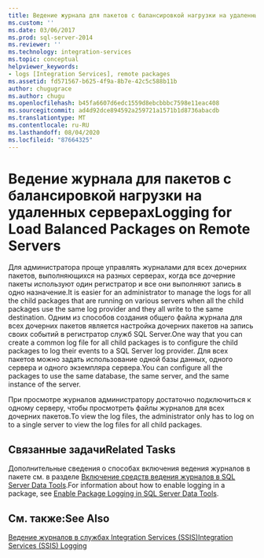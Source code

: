 ```yaml
---
title: Ведение журнала для пакетов с балансировкой нагрузки на удаленных серверах | Документация Майкрософт
ms.custom: ''
ms.date: 03/06/2017
ms.prod: sql-server-2014
ms.reviewer: ''
ms.technology: integration-services
ms.topic: conceptual
helpviewer_keywords:
- logs [Integration Services], remote packages
ms.assetid: fd571567-b625-4f9a-8b7e-42c5c588b11b
author: chugugrace
ms.author: chugu
ms.openlocfilehash: b45fa6607d6edc1559d8ebcbbbc7598e11eac408
ms.sourcegitcommit: ad4d92dce894592a259721a1571b1d8736abacdb
ms.translationtype: MT
ms.contentlocale: ru-RU
ms.lasthandoff: 08/04/2020
ms.locfileid: "87664325"
---
```

# <a name="logging-for-load-balanced-packages-on-remote-servers"></a><span data-ttu-id="fed18-102">Ведение журнала для пакетов с балансировкой нагрузки на удаленных серверах</span><span class="sxs-lookup"><span data-stu-id="fed18-102">Logging for Load Balanced Packages on Remote Servers</span></span>
  <span data-ttu-id="fed18-103">Для администратора проще управлять журналами для всех дочерних пакетов, выполняющихся на разных серверах, когда все дочерние пакеты используют один регистратор и все они выполняют запись в одно назначение.</span><span class="sxs-lookup"><span data-stu-id="fed18-103">It is easier for an administrator to manage the logs for all the child packages that are running on various servers when all the child packages use the same log provider and they all write to the same destination.</span></span> <span data-ttu-id="fed18-104">Одним из способов создания общего файла журнала для всех дочерних пакетов является настройка дочерних пакетов на запись своих событий в регистратор служб SQL Server.</span><span class="sxs-lookup"><span data-stu-id="fed18-104">One way that you can create a common log file for all child packages is to configure the child packages to log their events to a SQL Server log provider.</span></span> <span data-ttu-id="fed18-105">Для всех пакетов можно задать использование одной базы данных, одного сервера и одного экземпляра сервера.</span><span class="sxs-lookup"><span data-stu-id="fed18-105">You can configure all the packages to use the same database, the same server, and the same instance of the server.</span></span>  
  
 <span data-ttu-id="fed18-106">При просмотре журналов администратору достаточно подключиться к одному серверу, чтобы просмотреть файлы журналов для всех дочерних пакетов.</span><span class="sxs-lookup"><span data-stu-id="fed18-106">To view the log files, the administrator only has to log on to a single server to view the log files for all child packages.</span></span>  
  
## <a name="related-tasks"></a><span data-ttu-id="fed18-107">Связанные задачи</span><span class="sxs-lookup"><span data-stu-id="fed18-107">Related Tasks</span></span>  
 <span data-ttu-id="fed18-108">Дополнительные сведения о способах включения ведения журналов в пакете см. в разделе [Включение средств ведения журналов в SQL Server Data Tools](../../2014/integration-services/enable-package-logging-in-sql-server-data-tools.md).</span><span class="sxs-lookup"><span data-stu-id="fed18-108">For information about how to enable logging in a package, see [Enable Package Logging in SQL Server Data Tools](../../2014/integration-services/enable-package-logging-in-sql-server-data-tools.md).</span></span>  
  
## <a name="see-also"></a><span data-ttu-id="fed18-109">См. также:</span><span class="sxs-lookup"><span data-stu-id="fed18-109">See Also</span></span>  
 [<span data-ttu-id="fed18-110">Ведение журналов в службах Integration Services (SSIS)</span><span class="sxs-lookup"><span data-stu-id="fed18-110">Integration Services &#40;SSIS&#41; Logging</span></span>](performance/integration-services-ssis-logging.md)  
  
  

